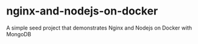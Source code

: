 # nginx-and-nodejs-on-docker
A simple seed project that demonstrates Nginx and Nodejs on Docker with MongoDB
